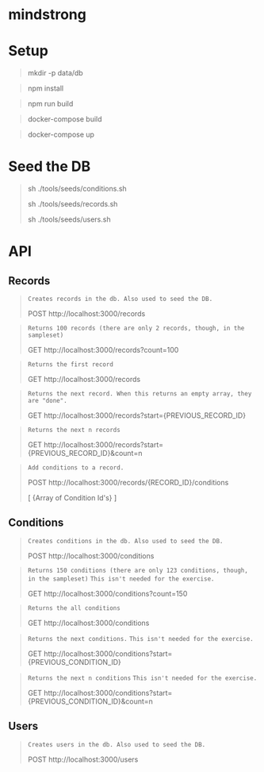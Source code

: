# mindstrong

# Setup

> mkdir -p data/db

> npm install

> npm run build

> docker-compose build

> docker-compose up

# Seed the DB

> sh ./tools/seeds/conditions.sh
>
> sh ./tools/seeds/records.sh
>
> sh ./tools/seeds/users.sh

# API

## Records

> `Creates records in the db. Also used to seed the DB.`
> 
> POST http://localhost:3000/records

> `Returns 100 records (there are only 2 records, though, in the sampleset)`
> 
> GET http://localhost:3000/records?count=100

> `Returns the first record`
> 
> GET http://localhost:3000/records

> `Returns the next record. When this returns an empty array, they are "done".`
> 
> GET http://localhost:3000/records?start={PREVIOUS_RECORD_ID}

> `Returns the next n records`
> 
> GET http://localhost:3000/records?start={PREVIOUS_RECORD_ID}&count=n

> `Add conditions to a record.`
> 
> POST http://localhost:3000/records/{RECORD_ID}/conditions
>
> [ {Array of Condition Id's} ]

## Conditions

> `Creates conditions in the db. Also used to seed the DB.`
> 
> POST http://localhost:3000/conditions

> `Returns 150 conditions (there are only 123 conditions, though, in the sampleset)`
> `This isn't needed for the exercise.`
> 
> GET http://localhost:3000/conditions?count=150

> `Returns the all conditions`
> 
> GET http://localhost:3000/conditions

> `Returns the next conditions.`
> `This isn't needed for the exercise.`
> 
> GET http://localhost:3000/conditions?start={PREVIOUS_CONDITION_ID}

> `Returns the next n conditions`
> `This isn't needed for the exercise.`
> 
> GET http://localhost:3000/conditions?start={PREVIOUS_CONDITION_ID}&count=n

## Users

> `Creates users in the db. Also used to seed the DB.`
> 
> POST http://localhost:3000/users